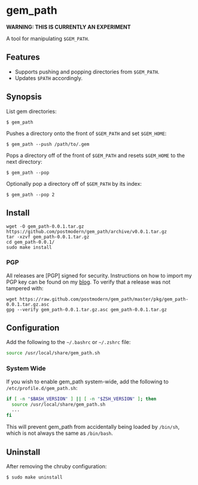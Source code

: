 # gem_path

**WARNING: THIS IS CURRENTLY AN EXPERIMENT**

A tool for manipulating `$GEM_PATH`.

## Features

* Supports pushing and popping directories from `$GEM_PATH`.
* Updates `$PATH` accordingly.

## Synopsis

List gem directories:

    $ gem_path

Pushes a directory onto the front of `$GEM_PATH` and set `$GEM_HOME`:

    $ gem_path --push /path/to/.gem

Pops a directory off of the front of `$GEM_PATH` and resets `$GEM_HOME` to the next
directory:

    $ gem_path --pop

Optionally pop a directory off of `$GEM_PATH` by its index:

    $ gem_path --pop 2

## Install

    wget -O gem_path-0.0.1.tar.gz https://github.com/postmodern/gem_path/archive/v0.0.1.tar.gz
    tar -xzvf gem_path-0.0.1.tar.gz
    cd gem_path-0.0.1/
    sudo make install

### PGP

All releases are [PGP] signed for security. Instructions on how to import my
PGP key can be found on my [blog][1]. To verify that a release was not tampered
with:

    wget https://raw.github.com/postmodern/gem_path/master/pkg/gem_path-0.0.1.tar.gz.asc
    gpg --verify gem_path-0.0.1.tar.gz.asc gem_path-0.0.1.tar.gz

## Configuration

Add the following to the `~/.bashrc` or `~/.zshrc` file:

``` bash
source /usr/local/share/gem_path.sh
```

### System Wide

If you wish to enable gem_path system-wide, add the following to
`/etc/profile.d/gem_path.sh`:

``` bash
if [ -n "$BASH_VERSION" ] || [ -n "$ZSH_VERSION" ]; then
  source /usr/local/share/gem_path.sh
  ...
fi
```

This will prevent gem_path from accidentally being loaded by `/bin/sh`, which
is not always the same as `/bin/bash`.

## Uninstall

After removing the chruby configuration:

    $ sudo make uninstall

[1]: http://postmodern.github.com/contact.html#pgp

